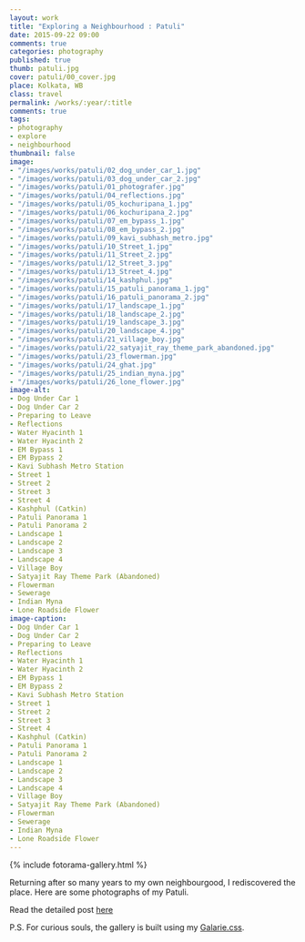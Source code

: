 ```yaml
---
layout: work
title: "Exploring a Neighbourhood : Patuli"
date: 2015-09-22 09:00
comments: true
categories: photography
published: true
thumb: patuli.jpg
cover: patuli/00_cover.jpg
place: Kolkata, WB
class: travel
permalink: /works/:year/:title
comments: true
tags:
- photography
- explore
- neighbourhood
thumbnail: false
image:
- "/images/works/patuli/02_dog_under_car_1.jpg"
- "/images/works/patuli/03_dog_under_car_2.jpg"
- "/images/works/patuli/01_photografer.jpg"
- "/images/works/patuli/04_reflections.jpg"
- "/images/works/patuli/05_kochuripana_1.jpg"
- "/images/works/patuli/06_kochuripana_2.jpg"
- "/images/works/patuli/07_em_bypass_1.jpg"
- "/images/works/patuli/08_em_bypass_2.jpg"
- "/images/works/patuli/09_kavi_subhash_metro.jpg"
- "/images/works/patuli/10_Street_1.jpg"
- "/images/works/patuli/11_Street_2.jpg"
- "/images/works/patuli/12_Street_3.jpg"
- "/images/works/patuli/13_Street_4.jpg"
- "/images/works/patuli/14_kashphul.jpg"
- "/images/works/patuli/15_patuli_panorama_1.jpg"
- "/images/works/patuli/16_patuli_panorama_2.jpg"
- "/images/works/patuli/17_landscape_1.jpg"
- "/images/works/patuli/18_landscape_2.jpg"
- "/images/works/patuli/19_landscape_3.jpg"
- "/images/works/patuli/20_landscape_4.jpg"
- "/images/works/patuli/21_village_boy.jpg"
- "/images/works/patuli/22_satyajit_ray_theme_park_abandoned.jpg"
- "/images/works/patuli/23_flowerman.jpg"
- "/images/works/patuli/24_ghat.jpg"
- "/images/works/patuli/25_indian_myna.jpg"
- "/images/works/patuli/26_lone_flower.jpg"
image-alt:
- Dog Under Car 1
- Dog Under Car 2
- Preparing to Leave
- Reflections
- Water Hyacinth 1
- Water Hyacinth 2
- EM Bypass 1
- EM Bypass 2
- Kavi Subhash Metro Station
- Street 1
- Street 2
- Street 3
- Street 4
- Kashphul (Catkin)
- Patuli Panorama 1
- Patuli Panorama 2
- Landscape 1
- Landscape 2
- Landscape 3
- Landscape 4
- Village Boy
- Satyajit Ray Theme Park (Abandoned)
- Flowerman
- Sewerage
- Indian Myna
- Lone Roadside Flower
image-caption:
- Dog Under Car 1
- Dog Under Car 2
- Preparing to Leave
- Reflections
- Water Hyacinth 1
- Water Hyacinth 2
- EM Bypass 1
- EM Bypass 2
- Kavi Subhash Metro Station
- Street 1
- Street 2
- Street 3
- Street 4
- Kashphul (Catkin)
- Patuli Panorama 1
- Patuli Panorama 2
- Landscape 1
- Landscape 2
- Landscape 3
- Landscape 4
- Village Boy
- Satyajit Ray Theme Park (Abandoned)
- Flowerman
- Sewerage
- Indian Myna
- Lone Roadside Flower
---
```


<p>
  {% include fotorama-gallery.html %}
</p>

Returning after so many years to my own neighbourgood, I rediscovered the place. Here are some photographs of my Patuli.

Read the detailed post [here](http://kalam.upamanyu.in/writings/exploring-a-neighbourhood-patuli/)

P.S. For curious souls, the gallery is built using my [Galarie.css](http://upamanyu.in/galarie-css/).